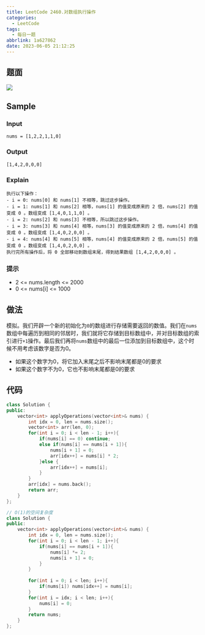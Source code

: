 ```yaml
---
title: LeetCode 2460.对数组执行操作
categories:
  - LeetCode
tags:
  - 每日一题
abbrlink: 1a627862
date: 2023-06-05 21:12:25
---
```


## 题面

![](https://cdn.jsdelivr.net/gh/zhangyufeng0123/ImageHosting/img/20230605210512.png)

## Sample

### Input

```
nums = [1,2,2,1,1,0]
```

### Output

```
[1,4,2,0,0,0]
```

### Explain

```
执行以下操作：
- i = 0: nums[0] 和 nums[1] 不相等，跳过这步操作。
- i = 1: nums[1] 和 nums[2] 相等，nums[1] 的值变成原来的 2 倍，nums[2] 的值变成 0 。数组变成 [1,4,0,1,1,0] 。
- i = 2: nums[2] 和 nums[3] 不相等，所以跳过这步操作。
- i = 3: nums[3] 和 nums[4] 相等，nums[3] 的值变成原来的 2 倍，nums[4] 的值变成 0 。数组变成 [1,4,0,2,0,0] 。
- i = 4: nums[4] 和 nums[5] 相等，nums[4] 的值变成原来的 2 倍，nums[5] 的值变成 0 。数组变成 [1,4,0,2,0,0] 。
执行完所有操作后，将 0 全部移动到数组末尾，得到结果数组 [1,4,2,0,0,0] 。
```

### 提示

- 2 <= nums.length <= 2000
- 0 <= nums[i] <= 1000

## 做法

模拟。我们开辟一个新的初始化为`0`的数组进行存储需要返回的数值。我们在`nums`数组中每遍历到相同的邻居时，我们就将它存储到目标数组中，并对目标数组的索引进行`+1`操作。最后我们再将`nums`数组中的最后一位添加到目标数组中，这个时候不用考虑该数字是否为0。
- 如果这个数字为0，将它加入末尾之后不影响末尾都是0的要求
- 如果这个数字不为0，它也不影响末尾都是0的要求

## 代码

```C++
class Solution {
public:
    vector<int> applyOperations(vector<int>& nums) {
        int idx = 0, len = nums.size();
        vector<int> arr(len, 0);
        for(int i = 0; i < len - 1; i++){
            if(nums[i] == 0) continue;
            else if(nums[i] == nums[i + 1]){
                nums[i + 1] = 0;
                arr[idx++] = nums[i] * 2;
            }else {
                arr[idx++] = nums[i];
            }
        }
        arr[idx] = nums.back();
        return arr;
    }
};
```

```C++
// O(1)的空间复杂度
class Solution {
public:
    vector<int> applyOperations(vector<int>& nums) {
        int idx = 0, len = nums.size();
        for(int i = 0; i < len - 1; i++){
            if(nums[i] == nums[i + 1]){
                nums[i] *= 2;
                nums[i + 1] = 0;
            }
        }
        
        for(int i = 0; i < len; i++){
            if(nums[i]) nums[idx++] = nums[i];
        }
        for(int i = idx; i < len; i++){
            nums[i] = 0;
        }
        return nums;
    }
};
```
